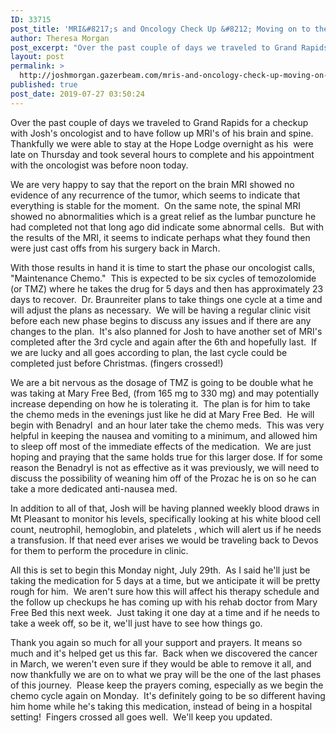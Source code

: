 ```yaml
---
ID: 33715
post_title: 'MRI&#8217;s and Oncology Check Up &#8212; Moving on to the Next Phase'
author: Theresa Morgan
post_excerpt: "Over the past couple of days we traveled to Grand Rapids for a checkup with Josh's oncologist and to have follow up MRI's of his brain and spine.  Thankfully we were able to stay at the Hope Lodge overnight as his  were late on Thursday and took several hours to complete and his appointment with the oncologist was before noon today. "
layout: post
permalink: >
  http://joshmorgan.gazerbeam.com/mris-and-oncology-check-up-moving-on-to-the-next-phase
published: true
post_date: 2019-07-27 03:50:24
---
```

<!-- wp:tadv/classic-paragraph -->
<p>Over the past couple of days we traveled to Grand Rapids for a checkup with Josh's oncologist and to have follow up MRI's of his brain and spine.  Thankfully we were able to stay at the Hope Lodge overnight as his  were late on Thursday and took several hours to complete and his appointment with the oncologist was before noon today. </p>
<p>We are very happy to say that the report on the brain MRI showed no evidence of any recurrence of the tumor, which seems to indicate that everything is stable for the moment.  On the same note, the spinal MRI showed no abnormalities which is a great relief as the lumbar puncture he had completed not that long ago did indicate some abnormal cells.  But with the results of the MRI, it seems to indicate perhaps what they found then were just cast offs from his surgery back in March.  </p>
<p>With those results in hand it is time to start the phase our oncologist calls, "Maintenance Chemo."  This is expected to be six cycles of temozolomide (or TMZ) where he takes the drug for 5 days and then has approximately 23 days to recover.  Dr. Braunreiter plans to take things one cycle at a time and will adjust the plans as necessary.  We will be having a regular clinic visit before each new phase begins to discuss any issues and if there are any changes to the plan.  It's also planned for Josh to have another set of MRI's completed after the 3rd cycle and again after the 6th and hopefully last.  If we are lucky and all goes according to plan, the last cycle could be completed just before Christmas. (fingers crossed!)</p>
<p>We are a bit nervous as the dosage of TMZ is going to be double what he was taking at Mary Free Bed, (from 165 mg to 330 mg) and may potentially increase depending on how he is tolerating it.  The plan is for him to take the chemo meds in the evenings just like he did at Mary Free Bed.  He will begin with Benadryl  and an hour later take the chemo meds.  This was very helpful in keeping the nausea and vomiting to a minimum, and allowed him to sleep off most of the immediate effects of the medication.  We are just hoping and praying that the same holds true for this larger dose. If for some reason the Benadryl is not as effective as it was previously, we will need to discuss the possibility of weaning him off of the Prozac he is on so he can take a more dedicated anti-nausea med. </p>
<p>In addition to all of that, Josh will be having planned weekly blood draws in Mt Pleasant to monitor his levels, specifically looking at his white blood cell count, neutrophil, hemoglobin, and platelets , which will alert us if he needs a transfusion. If that need ever arises we would be traveling back to Devos for them to perform the procedure in clinic.  </p>
<p>All this is set to begin this Monday night, July 29th.  As I said he'll just be taking the medication for 5 days at a time, but we anticipate it will be pretty rough for him.  We aren't sure how this will affect his therapy schedule and the follow up checkups he has coming up with his rehab doctor from Mary Free Bed this next week.  Just taking it one day at a time and if he needs to take a week off, so be it, we'll just have to see how things go.  </p>
<p>Thank you again so much for all your support and prayers. It means so much and it's helped get us this far.  Back when we discovered the cancer in March, we weren't even sure if they would be able to remove it all, and now thankfully we are on to what we pray will be the one of the last phases of this journey.  Please keep the prayers coming, especially as we begin the chemo cycle again on Monday.  It's definitely going to be so different having him home while he's taking this medication, instead of being in a hospital setting!  Fingers crossed all goes well.  We'll keep you updated.</p>
<p> </p>
<p> </p>
<!-- /wp:tadv/classic-paragraph -->